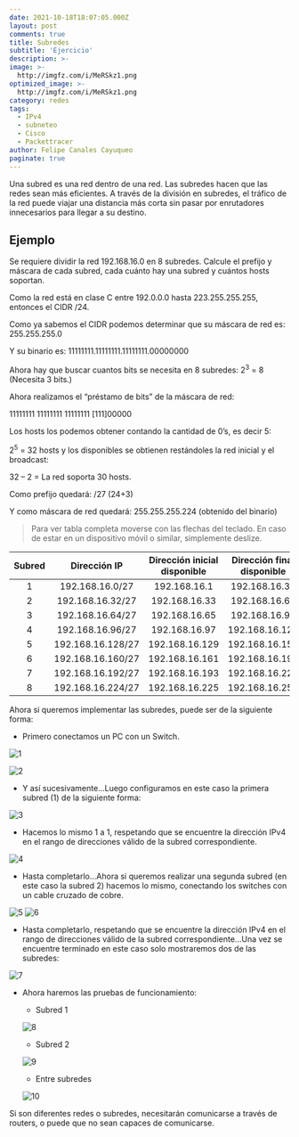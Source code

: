 ```yaml
---
date: 2021-10-18T18:07:05.000Z
layout: post
comments: true
title: Subredes
subtitle: 'Ejercicio'
description: >-
image: >-
  http://imgfz.com/i/MeRSkz1.png
optimized_image: >-
  http://imgfz.com/i/MeRSkz1.png
category: redes
tags:
  - IPv4
  - subneteo
  - Cisco
  - Packettracer
author: Felipe Canales Cayuqueo
paginate: true
---
```

Una subred es una red dentro de una red. Las subredes hacen que las redes sean más eficientes. A través de la división en subredes, el tráfico de la red puede viajar una distancia más corta sin pasar por enrutadores innecesarios para llegar a su destino.

## Ejemplo

Se requiere dividir la red 192.168.16.0 en 8 subredes. Calcule el prefijo y máscara de cada subred, cada cuánto hay una subred y cuántos hosts soportan.

Como la red está en clase C entre 192.0.0.0 hasta 223.255.255.255, entonces el CIDR /24.

Como ya sabemos el CIDR podemos determinar que su máscara de red es: 255.255.255.0

Y su binario es: 11111111.11111111.11111111.00000000

Ahora hay que buscar cuantos bits se necesita en 8 subredes:
2<sup>3</sup> = 8 (Necesita 3 bits.)

Ahora realizamos el “préstamo de bits” de la máscara de red:

11111111 11111111 11111111 [111]00000

Los hosts los podemos obtener contando la cantidad de 0’s, es decir 5:

2<sup>5</sup> = 32 hosts y los disponibles se obtienen restándoles la red inicial y el broadcast:

32 – 2 = La red soporta 30 hosts.

Como prefijo quedará: /27 (24+3)

Y como máscara de red quedará: 255.255.255.224 (obtenido del binario)

>Para ver tabla completa moverse con las flechas del teclado. En caso de estar en un dispositivo móvil o similar, simplemente deslize.

| Subred | Dirección IP | Dirección inicial disponible | Dirección final disponible | Dirección broadcast | Máscara |
| :--------: | :--------: | :-------: | :-------: | :-------: | :-------: |
| 1 | 192.168.16.0/27 | 192.168.16.1 | 192.168.16.30 | 192.168.16.31 | 255.255.255.224 |
| 2 | 192.168.16.32/27 | 192.168.16.33 | 192.168.16.62 | 192.168.16.63 | 255.255.255.224 |
| 3 | 192.168.16.64/27 | 192.168.16.65 | 192.168.16.94 | 192.168.16.95 | 255.255.255.224 |
| 4 | 192.168.16.96/27 | 192.168.16.97 | 192.168.16.126 | 192.168.16.127 | 255.255.255.224 |
| 5 | 192.168.16.128/27 | 192.168.16.129 | 192.168.16.158 | 192.168.16.159 | 255.255.255.224 |
| 6 | 192.168.16.160/27 | 192.168.16.161 | 192.168.16.190 | 192.168.16.191 | 255.255.255.224 |
| 7 | 192.168.16.192/27 | 192.168.16.193 | 192.168.16.222 | 192.168.16.223 | 255.255.255.224 |
| 8 | 192.168.16.224/27 | 192.168.16.225 | 192.168.16.254 | 192.168.16.255 | 255.255.255.224 |

Ahora si queremos implementar las subredes, puede ser de la siguiente forma:

* Primero conectamos un PC con un Switch.

![1](http://imgfz.com/i/gZxY8HO.png)

![2](http://imgfz.com/i/yxpDnFA.png)

* Y así sucesivamente...Luego configuramos en este caso la primera subred (1) de la siguiente forma:

![3](http://imgfz.com/i/WP5MTOy.png)

* Hacemos lo mismo 1 a 1, respetando que se encuentre la dirección IPv4 en el rango de direcciones válido de la subred correspondiente.

![4](http://imgfz.com/i/OFwhqM0.png)

* Hasta completarlo...Ahora si queremos realizar una segunda subred (en este caso la subred 2) hacemos lo mismo, conectando los switches con un cable cruzado de cobre.

![5](http://imgfz.com/i/LvukGyb.png)
![6](http://imgfz.com/i/RMNhY4e.png)

* Hasta completarlo, respetando que se encuentre la dirección IPv4 en el rango de direcciones válido de la subred correspondiente...Una vez se encuentre terminado en este caso solo mostraremos dos de las subredes:

![7](http://imgfz.com/i/MeRSkz1.png)

* Ahora haremos las pruebas de funcionamiento:

    * Subred 1
    
    ![8](http://imgfz.com/i/Nv4HqX9.png)
    
    * Subred 2
    
    ![9](http://imgfz.com/i/bCLQ0hZ.png)
    
    * Entre subredes
    
    ![10](http://imgfz.com/i/jhxLZiF.png)
    
Si son diferentes redes o subredes, necesitarán comunicarse a través de routers, o puede que no sean capaces de comunicarse.
